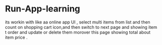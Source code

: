 # Run-App-learning
its workin with like aa online app UI , select multi items from list and then count on shopping cart icon,and then switch to next page and showing item t order and update or delete them morover this page showing total about item price .
